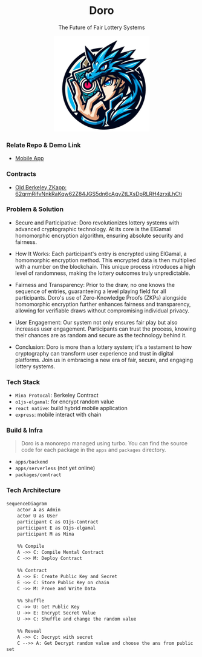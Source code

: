 <div align="center">
<h1>Doro</h1>

<p> The Future of Fair Lottery Systems</p>

<img src="https://github.com/hollow-leaf/doro/raw/main/apps/docs/Doro.png" width="50%" height="50%"></img>
</div>


### Relate Repo & Demo Link
- [Mobile App](https://github.com/hollow-leaf/doro-mobile/)

### Contracts
- [Old Berkeley ZKapp: 62qrmRifvNnkRaKqw62Z84JGS5dn6cAgvZtLXsDpRLRH4zrxjLhCti ](https://minascan.io/berkeley/account/B62qrmRifvNnkRaKqw62Z84JGS5dn6cAgvZtLXsDpRLRH4zrxjLhCti/zkApp?type=zk-acc)

### Problem & Solution
- Secure and Participative: Doro revolutionizes lottery systems with advanced cryptographic technology. At its core is the ElGamal homomorphic encryption algorithm, ensuring absolute security and fairness.

- How It Works: Each participant's entry is encrypted using ElGamal, a homomorphic encryption method. This encrypted data is then multiplied with a number on the blockchain. This unique process introduces a high level of randomness, making the lottery outcomes truly unpredictable.

- Fairness and Transparency: Prior to the draw, no one knows the sequence of entries, guaranteeing a level playing field for all participants. Doro's use of Zero-Knowledge Proofs (ZKPs) alongside homomorphic encryption further enhances fairness and transparency, allowing for verifiable draws without compromising individual privacy.

- User Engagement: Our system not only ensures fair play but also increases user engagement. Participants can trust the process, knowing their chances are as random and secure as the technology behind it.

- Conclusion: Doro is more than a lottery system; it's a testament to how cryptography can transform user experience and trust in digital platforms. Join us in embracing a new era of fair, secure, and engaging lottery systems.

### Tech Stack 
- `Mina Protocal`: Berkeley Contract
- `o1js-elgamal`: for encrypt random value
- `react native`: build hybrid mobile application
- `express`: mobile interact with chain
 
### Build & Infra
> Doro is a monorepo managed using turbo. You can find the source code for each package in the `apps` and `packages` directory.

- `apps/backend`
- `apps/serverless` (not yet online)
- `packages/contract` 

### Tech Architecture
```mermaid
sequenceDiagram
    actor A as Admin
    actor U as User
    participant C as O1js-Contract
    participant E as O1js-elgamal
    participant M as Mina

    %% Compile
    A ->> C: Compile Mental Contract
    C ->> M: Deploy Contract
    
    %% Contract
    A ->> E: Create Public Key and Secret
    E ->> C: Store Public Key on chain
    C ->> M: Prove and Write Data
    
    %% Shuffle
    C ->> U: Get Public Key
    U ->> E: Encrypt Secret Value
    U ->> C: Shuffle and change the random value

    %% Reveal
    A ->> C: Decrypt with secret
    C -->> A: Get Decrypt random value and choose the ans from public set
```